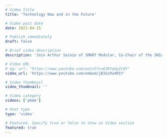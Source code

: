```yaml
---
# Video Title
title: 'Technology Now and in the Future'

# Video post date
date: 2021-04-15

# Publish immediately
draft: false

# Brief video description
description: 'Join Arthur Sainio of SMART Modular, Co-Chair of the SNIA Persistent Memory & NVDIMM Special Interest Group; Dave Eggleston, principal at Intuitive Cognition Consulting; and Jim Fister, Director of the SNIA Persistent Memory Enabling Program, as they guide you through the basics of persistent memory technologies. This lively interactive discussion provides an overview of what persistent memory is, the existing and emerging memory types,  and what kind of ecosystem is needed to support the fundamental changes wrought by persistent memory.'

# Video URL
# eg: url: "https://www.youtube.com/watch?v=E2KYqdyZcQY"
video_url: 'https://www.youtube.com/embed/jB1GcRuXRIY'

# Video thumbnail
video_thumbnail: ''

# Video category
videos: ['pmem']

# Post type
type: 'video'

# Featured. Specify true or false to show on Video section
featured: true
---
```


<!--- Do not write any content here. The front matter is the only required information. -->
